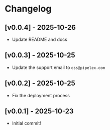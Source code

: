 # Changelog

## [v0.0.4] - 2025-10-26

- Update README and docs

## [v0.0.3] - 2025-10-25

- Update the support email to `oss@pipelex.com`

## [v0.0.2] - 2025-10-25

- Fix the deployment process

## [v0.0.1] - 2025-10-23

- Initial commit!
